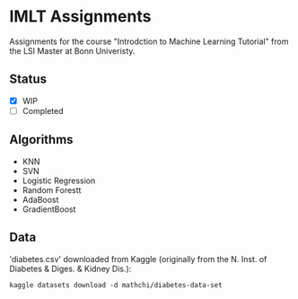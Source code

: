 # IMLT Assignments
Assignments for the course "Introdction to Machine Learning Tutorial" from the LSI Master at Bonn Univeristy.


## Status
- [x] WIP 
- [ ] Completed

## Algorithms

- KNN
- SVN
- Logistic Regression
- Random Forestt
- AdaBoost
- GradientBoost


## Data
'diabetes.csv' downloaded from Kaggle (originally from the N. Inst. of Diabetes & Diges. & Kidney Dis.):

`kaggle datasets download -d mathchi/diabetes-data-set`
